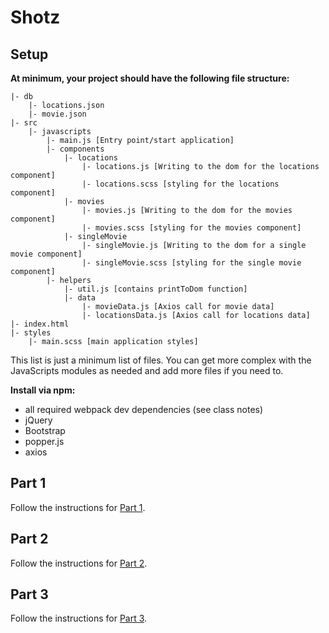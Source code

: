 # Shotz

## Setup

**At minimum, your project should have the following file structure:**
```
|- db
    |- locations.json
    |- movie.json
|- src
    |- javascripts
        |- main.js [Entry point/start application]
        |- components
            |- locations
                |- locations.js [Writing to the dom for the locations component]
                |- locations.scss [styling for the locations component]
            |- movies
                |- movies.js [Writing to the dom for the movies component]
                |- movies.scss [styling for the movies component]
            |- singleMovie
                |- singleMovie.js [Writing to the dom for a single movie component]
                |- singleMovie.scss [styling for the single movie component]
        |- helpers
            |- util.js [contains printToDom function]
            |- data
                |- movieData.js [Axios call for movie data]
                |- locationsData.js [Axios call for locations data]
|- index.html
|- styles
    |- main.scss [main application styles]
```

This list is just a minimum list of files.  You can get more complex with the JavaScripts modules as needed and add more files if you need to.

**Install via npm:**
- all required webpack dev dependencies (see class notes)
- jQuery
- Bootstrap
- popper.js
- axios

## Part 1
Follow the instructions for [Part 1](./part-1.md).

## Part 2
Follow the instructions for [Part 2](./part-2.md).

## Part 3
Follow the instructions for [Part 3](./part-3.md).


